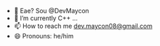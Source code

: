 - 👋 Eae? Sou @DevMaycon
- 🌱 I’m currently C++ ...
- 📫 How to reach me dev.maycon08@gmail.com
- 😄 Pronouns: he/him

<!---
DevMaycon/DevMaycon is a ✨ special ✨ repository because its `README.md` (this file) appears on your GitHub profile.
You can click the Preview link to take a look at your changes.
--->
